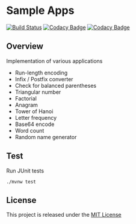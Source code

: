 # Sample Apps
[![Build Status](https://travis-ci.org/nmuzychuk/sample-apps.svg?branch=master)](https://travis-ci.org/nmuzychuk/sample-apps)
[![Codacy Badge](https://api.codacy.com/project/badge/Grade/86d3034c250d434d9db7b427e2bd9667)](https://www.codacy.com/app/nmuzychuk/sample-apps)
[![Codacy Badge](https://api.codacy.com/project/badge/Coverage/86d3034c250d434d9db7b427e2bd9667)](https://www.codacy.com/app/nmuzychuk/sample-apps)

## Overview
Implementation of various applications
- Run-length encoding
- Infix / Postfix converter
- Check for balanced parentheses
- Triangular number
- Factorial
- Anagram
- Tower of Hanoi
- Letter frequency
- Base64 encode
- Word count
- Random name generator

## Test
Run JUnit tests
```
./mvnw test
```

## License
This project is released under the [MIT License](LICENSE.txt)
